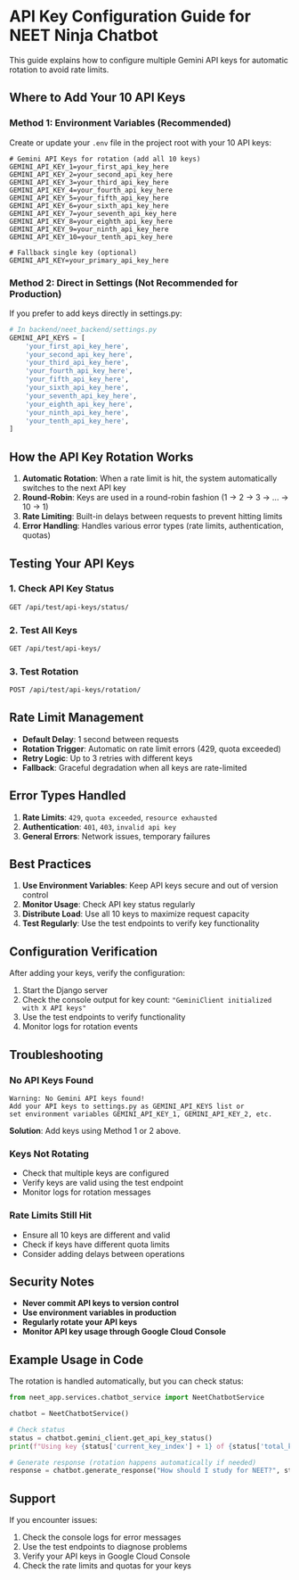 # API Key Configuration Guide for NEET Ninja Chatbot

This guide explains how to configure multiple Gemini API keys for automatic rotation to avoid rate limits.

## Where to Add Your 10 API Keys

### Method 1: Environment Variables (Recommended)

Create or update your `.env` file in the project root with your 10 API keys:

```env
# Gemini API Keys for rotation (add all 10 keys)
GEMINI_API_KEY_1=your_first_api_key_here
GEMINI_API_KEY_2=your_second_api_key_here
GEMINI_API_KEY_3=your_third_api_key_here
GEMINI_API_KEY_4=your_fourth_api_key_here
GEMINI_API_KEY_5=your_fifth_api_key_here
GEMINI_API_KEY_6=your_sixth_api_key_here
GEMINI_API_KEY_7=your_seventh_api_key_here
GEMINI_API_KEY_8=your_eighth_api_key_here
GEMINI_API_KEY_9=your_ninth_api_key_here
GEMINI_API_KEY_10=your_tenth_api_key_here

# Fallback single key (optional)
GEMINI_API_KEY=your_primary_api_key_here
```

### Method 2: Direct in Settings (Not Recommended for Production)

If you prefer to add keys directly in settings.py:

```python
# In backend/neet_backend/settings.py
GEMINI_API_KEYS = [
    'your_first_api_key_here',
    'your_second_api_key_here',
    'your_third_api_key_here',
    'your_fourth_api_key_here',
    'your_fifth_api_key_here',
    'your_sixth_api_key_here',
    'your_seventh_api_key_here',
    'your_eighth_api_key_here',
    'your_ninth_api_key_here',
    'your_tenth_api_key_here',
]
```

## How the API Key Rotation Works

1. **Automatic Rotation**: When a rate limit is hit, the system automatically switches to the next API key
2. **Round-Robin**: Keys are used in a round-robin fashion (1 → 2 → 3 → ... → 10 → 1)
3. **Rate Limiting**: Built-in delays between requests to prevent hitting limits
4. **Error Handling**: Handles various error types (rate limits, authentication, quotas)

## Testing Your API Keys

### 1. Check API Key Status
```bash
GET /api/test/api-keys/status/
```

### 2. Test All Keys
```bash
GET /api/test/api-keys/
```

### 3. Test Rotation
```bash
POST /api/test/api-keys/rotation/
```

## Rate Limit Management

- **Default Delay**: 1 second between requests
- **Rotation Trigger**: Automatic on rate limit errors (429, quota exceeded)
- **Retry Logic**: Up to 3 retries with different keys
- **Fallback**: Graceful degradation when all keys are rate-limited

## Error Types Handled

1. **Rate Limits**: `429`, `quota exceeded`, `resource exhausted`
2. **Authentication**: `401`, `403`, `invalid api key`
3. **General Errors**: Network issues, temporary failures

## Best Practices

1. **Use Environment Variables**: Keep API keys secure and out of version control
2. **Monitor Usage**: Check API key status regularly
3. **Distribute Load**: Use all 10 keys to maximize request capacity
4. **Test Regularly**: Use the test endpoints to verify key functionality

## Configuration Verification

After adding your keys, verify the configuration:

1. Start the Django server
2. Check the console output for key count: `"GeminiClient initialized with X API keys"`
3. Use the test endpoints to verify functionality
4. Monitor logs for rotation events

## Troubleshooting

### No API Keys Found
```
Warning: No Gemini API keys found!
Add your API keys to settings.py as GEMINI_API_KEYS list or
set environment variables GEMINI_API_KEY_1, GEMINI_API_KEY_2, etc.
```
**Solution**: Add keys using Method 1 or 2 above.

### Keys Not Rotating
- Check that multiple keys are configured
- Verify keys are valid using the test endpoint
- Monitor logs for rotation messages

### Rate Limits Still Hit
- Ensure all 10 keys are different and valid
- Check if keys have different quota limits
- Consider adding delays between operations

## Security Notes

- **Never commit API keys to version control**
- **Use environment variables in production**
- **Regularly rotate your API keys**
- **Monitor API key usage through Google Cloud Console**

## Example Usage in Code

The rotation is handled automatically, but you can check status:

```python
from neet_app.services.chatbot_service import NeetChatbotService

chatbot = NeetChatbotService()

# Check status
status = chatbot.gemini_client.get_api_key_status()
print(f"Using key {status['current_key_index'] + 1} of {status['total_keys']}")

# Generate response (rotation happens automatically if needed)
response = chatbot.generate_response("How should I study for NEET?", student_id, session_id)
```

## Support

If you encounter issues:
1. Check the console logs for error messages
2. Use the test endpoints to diagnose problems
3. Verify your API keys in Google Cloud Console
4. Check the rate limits and quotas for your keys
